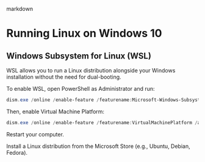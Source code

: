 markdown
# Running Linux on Windows 10

## Windows Subsystem for Linux (WSL)

WSL allows you to run a Linux distribution alongside your Windows installation without the need for dual-booting.

To enable WSL, open PowerShell as Administrator and run:

```powershell
dism.exe /online /enable-feature /featurename:Microsoft-Windows-Subsystem-Linux /all /norestart
```

Then, enable Virtual Machine Platform:

```powershell
dism.exe /online /enable-feature /featurename:VirtualMachinePlatform /all /norestart
```

Restart your computer.

Install a Linux distribution from the Microsoft Store (e.g., Ubuntu, Debian, Fedora).